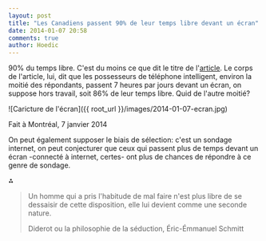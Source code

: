 ```yaml
---
layout: post
title: "Les Canadiens passent 90% de leur temps libre devant un écran"
date: 2014-01-07 20:58
comments: true
author: Hoedic
---
```




90% du temps libre. C'est du moins ce que dit le titre de l'[article](http://techno.lapresse.ca/nouvelles/201401/07/01-4726386-les-canadiens-passent-90-de-leur-temps-libre-devant-un-ecran.php). Le corps de l'article, lui, dit que les possesseurs de téléphone intelligent, environ la moitié des répondants, passent 7 heures par jours devant un écran, on suppose hors travail, soit 86% de leur temps libre. Quid de l'autre moitié?

![Caricture de l'écran]({{ root_url }}/images/2014-01-07-ecran.jpg)
<div class="photoattrib">Fait à Montréal, 7 janvier 2014</div>

On peut également supposer le biais de sélection: c'est un sondage internet, on peut conjecturer que ceux qui passent plus de temps devant un écran -connecté à internet, certes- ont plus de chances de répondre à ce genre de sondage.

⁂

 > Un homme qui a pris l'habitude de mal faire n'est plus libre de se dessaisir de cette disposition, elle lui devient comme une seconde nature.
 > <div class="attrib">Diderot ou la philosophie de la séduction, Éric-Émmanuel Schmitt</div>
 
